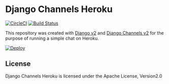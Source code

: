 # Django Channels Heroku

[![CircleCI](https://circleci.com/gh/pocosoft/django_channels_heroku/tree/master.svg?style=svg)](https://circleci.com/gh/pocosoft/django_channels_heroku/tree/master)
[![Build Status](https://travis-ci.org/pocosoft/django_channels_heroku.svg?branch=master)](https://travis-ci.org/pocosoft/django_channels_heroku)

This repository was created with [Django v2](https://www.djangoproject.com/) and [Django Channels v2](https://channels.readthedocs.io/en/latest/) for the purpose of running a simple chat on Heroku.

[![Deploy](https://www.herokucdn.com/deploy/button.svg)](https://heroku.com/deploy)

## License

Django Channels Heroku is licensed under the Apache License, Version2.0
